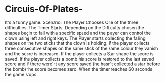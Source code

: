 # Circuis-Of-Plates-
It's a funny game. Scenario: The Player Chooses One of the three difficulties. The Timer Starts. Depending on the Difficulty chosen the shapes begin to fall with a specific speed and the player can control the clown using left and right keys. The Player starts collecting the falling shapes on the two sticks that the clown is holding. If the player collects three consecutive shapes on the same stick of the same colour they vanish and the score is increased. If the player collects a Star shape the score is saved. If the player collects a bomb his score is restored to the last saved score and if there were'nt any score saved (he hasn't collected a star before the bomb) the score becomes zero. When the timer reaches 60 seconds the game stops.
